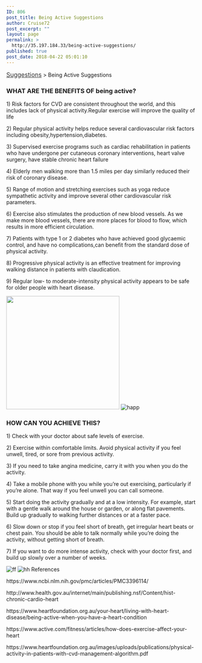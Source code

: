 ```yaml
---
ID: 806
post_title: Being Active Suggestions
author: Cruise72
post_excerpt: ""
layout: page
permalink: >
  http://35.197.184.33/being-active-suggestions/
published: true
post_date: 2018-04-22 05:01:10
---
```

<p><a style="font-size: 16px; color: #333333;" href="http://www.cvdhelper.tk/suggestions/">Suggestions</a> &gt; Being Active Suggestions</p>		
			<h3>WHAT ARE THE BENEFITS OF being active?</h3>		
		<p>1) Risk factors for CVD are consistent throughout the world, and this includes lack of physical activity.Regular exercise will improve the quality of life</p><p>2) Regular physical activity helps reduce several cardiovascular risk factors including obesity,hypertension,diabetes.</p><p>3) Supervised exercise programs such as cardiac rehabilitation in patients who have undergone per cutaneous coronary interventions, heart valve surgery, have stable chronic heart failure</p><p>4) Elderly men walking more than 1.5 miles per day similarly reduced their risk of coronary disease.</p><p>5) Range of motion and stretching exercises such as yoga reduce sympathetic activity and improve several other cardiovascular risk parameters. </p><p>6) Exercise also stimulates the production of new blood vessels. As we make more blood vessels, there are more places for blood to flow, which results in more efficient circulation. </p><p>7) Patients with type 1 or 2 diabetes who have achieved good glycaemic control, and have no complications,can benefit from the standard dose of physical activity.</p><p>8) Progressive physical activity is an effective treatment for improving walking distance in patients with claudication.</p><p>9) Regular low- to moderate-intensity physical activity appears to be safe for older people with heart disease.</p>		
										<img width="300" height="300" src="http://35.197.184.33/wp-content/uploads/2018/04/Capture11-300x300.png" alt="" srcset="http://35.197.184.33/wp-content/uploads/2018/04/Capture11-300x300.png 300w, http://35.197.184.33/wp-content/uploads/2018/04/Capture11-150x150.png 150w, http://35.197.184.33/wp-content/uploads/2018/04/Capture11.png 452w" sizes="(max-width: 300px) 100vw, 300px" />											
										<img src="http://35.197.184.33/wp-content/uploads/elementor/thumbs/happ-np5h3jr0dil4wk8yg629kwkj5274rhidq07y0orrk4.png" title="happ" alt="happ" />											
			<h3>HOW CAN YOU ACHIEVE THIS?</h3>		
		<p>1) Check with your doctor about safe levels of exercise. </p><p>2) Exercise within comfortable limits. Avoid physical activity if you feel unwell, tired, or sore from previous activity.</p><p>3) If you need to take angina medicine, carry it with you when you do the activity. </p><p>4) Take a mobile phone with you while you’re out exercising, particularly if you’re alone. That way if you feel unwell you can call someone.</p><p>5) Start doing the activity gradually and at a low intensity. For example, start with a gentle walk around the house or garden, or along flat pavements. Build up gradually to walking further distances or at a faster pace. </p><p>6) Slow down or stop if you feel short of breath, get irregular heart beats or chest pain. You should be able to talk normally while you’re doing the activity, without getting short of breath. </p><p>7) If you want to do more intense activity, check with your doctor first, and build up slowly over a number of weeks.</p>		
										<img src="http://35.197.184.33/wp-content/uploads/2018/04/ff.png" title="ff" alt="ff" />											
										<img src="http://35.197.184.33/wp-content/uploads/2018/04/hh-1.png" title="hh" alt="hh" />											
												References  					
					<p>https://www.ncbi.nlm.nih.gov/pmc/articles/PMC3396114/</p><p>http://www.health.gov.au/internet/main/publishing.nsf/Content/hist-chronic-cardio-heart</p><p>https://www.heartfoundation.org.au/your-heart/living-with-heart-disease/being-active-when-you-have-a-heart-condition</p><p>https://www.active.com/fitness/articles/how-does-exercise-affect-your-heart</p><p>https://www.heartfoundation.org.au/images/uploads/publications/physical-activity-in-patients-with-cvd-management-algorithm.pdf</p>